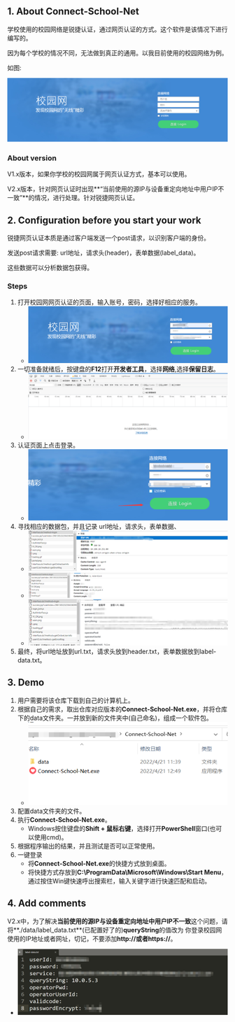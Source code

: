 ## 1. About Connect-School-Net

学校使用的校园网络是锐捷认证，通过网页认证的方式。这个软件是该情况下进行编写的。

因为每个学校的情况不同，无法做到真正的通用。以我目前使用的校园网络为例。

如图:

![image-20220421184113051](images/image-20220421184113051.png)

### About  version

V1.x版本，如果你学校的校园网属于网页认证方式，基本可以使用。

V2.x版本，针对网页认证时出现**“当前使用的源IP与设备重定向地址中用户IP不一致”**的情况，进行处理。针对锐捷网页认证。

## 2. Configuration before you start your work

锐捷网页认证本质是通过客户端发送一个post请求，以识别客户端的身份。

发送post请求需要: url地址，请求头(header)，表单数据(label_data)。

这些数据可以分析数据包获得。

### Steps

1. 打开校园网网页认证的页面，输入账号，密码，选择好相应的服务。
   - ![image-20220421184906551](images/image-20220421184906551.png)
2. 一切准备就绪后，按键盘的**F12**打开**开发者工具**，选择**网络**,选择**保留日志**。
   - ![image-20220421184940375](images/image-20220421184940375.png)
3. 认证页面上点击登录。
   - ![image-20220421185034868](images/image-20220421185034868.png)
4. 寻找相应的数据包，并且记录 url地址，请求头，表单数据、
   - ![image-20220421185244699](images/image-20220421185244699.png)
   - ![image-20220421185318660](images/image-20220421185318660.png)
   - ![image-20220421185402883](images/image-20220421185402883.png)
5. 最终，将url地址放到url.txt，请求头放到header.txt，表单数据放到label-data.txt。

## 3. Demo

1. 用户需要将该仓库下载到自己的计算机上。
2. 根据自己的需求，取出仓库对应版本的**Connect-School-Net.exe**，并将仓库下的data文件夹。一并放到新的文件夹中(自己命名)，组成一个软件包。
   - ![image-20220421185519114](images/image-20220421185519114.png)
3. 配置data文件夹的文件。
4. 执行**Connect-School-Net.exe**。
   - Windows按住键盘的**Shift + 鼠标右键**，选择打开**PowerShell**窗口(也可以使用cmd)。
5. 根据程序输出的结果，并且测试是否可以正常使用。
6. 一键登录
   - 将**Connect-School-Net.exe**的快捷方式放到桌面。
   - 将快捷方式存放到**C:\ProgramData\Microsoft\Windows\Start Menu**，通过按住Win键快速呼出搜索栏，输入关键字进行快速匹配和启动。

## 4. Add comments

V2.x中，为了解决**当前使用的源IP与设备重定向地址中用户IP不一致**这个问题，请将**./data/label_data.txt**(已配置好了的)**queryString**的值改为 你登录校园网使用的IP地址或者网址，切记，不要添加**http://或者https://**。

- ![image-20220421190217464](images/image-20220421190217464.png)